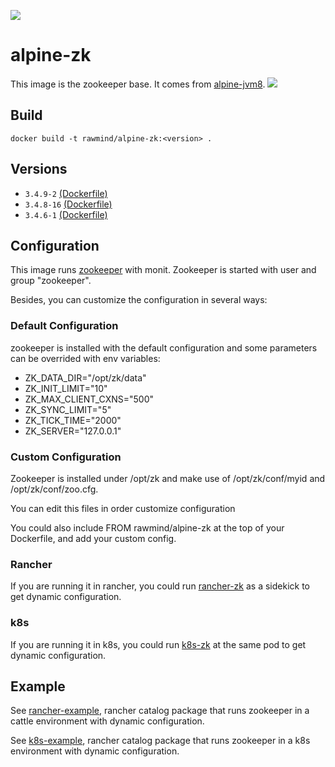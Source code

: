 [![](https://images.microbadger.com/badges/image/rawmind/alpine-zk.svg)](https://microbadger.com/images/rawmind/alpine-zk "Get your own image badge on microbadger.com")

alpine-zk 
==============

This image is the zookeeper base. It comes from [alpine-jvm8][alpine-jvm8].
[![](https://imagelayers.io/badge/rawmind/alpine-zk:3.4.8-13.svg)](https://imagelayers.io/?images=rawmind/alpine-zk:3.4.8-13 'Get your own badge on imagelayers.io')

## Build

```
docker build -t rawmind/alpine-zk:<version> .
```

## Versions

- `3.4.9-2` [(Dockerfile)](https://github.com/rawmind0/alpine-zk/blob/3.4.9-2/Dockerfile)
- `3.4.8-16` [(Dockerfile)](https://github.com/rawmind0/alpine-zk/blob/3.4.8-16/Dockerfile)
- `3.4.6-1` [(Dockerfile)](https://github.com/rawmind0/alpine-zk/blob/3.4.6-1/Dockerfile)

## Configuration

This image runs [zookeeper][zookeeper] with monit. Zookeeper is started with user and group "zookeeper".

Besides, you can customize the configuration in several ways:

### Default Configuration

zookeeper is installed with the default configuration and some parameters can be overrided with env variables:

- ZK_DATA_DIR="/opt/zk/data"
- ZK_INIT_LIMIT="10"
- ZK_MAX_CLIENT_CXNS="500"
- ZK_SYNC_LIMIT="5"
- ZK_TICK_TIME="2000"
- ZK_SERVER="127.0.0.1"

 
### Custom Configuration

Zookeeper is installed under /opt/zk and make use of /opt/zk/conf/myid and /opt/zk/conf/zoo.cfg.

You can edit this files in order customize configuration

You could also include FROM rawmind/alpine-zk at the top of your Dockerfile, and add your custom config.

### Rancher

If you are running it in rancher, you could run [rancher-zk][rancher-zk] as a sidekick to get dynamic configuration.

### k8s

If you are running it in k8s, you could run [k8s-zk][k8s-zk] at the same pod to get dynamic configuration.

## Example

See [rancher-example][rancher-example], rancher catalog package that runs zookeeper in a cattle environment with dynamic configuration.

See [k8s-example][k8s-example], rancher catalog package that runs zookeeper in a k8s environment with dynamic configuration.


[alpine-jvm8]: https://github.com/rawmind0/alpine-jvm8/
[zookeeper]: https://zookeeper.apache.org
[rancher-zk]: https://hub.docker.com/r/rawmind/rancher-zk/
[k8s-zk]: https://hub.docker.com/r/rawmind/k8s-zk/
[rancher-example]: https://github.com/rawmind0/alpine-zk/tree/master/rancher
[k8s-example]: https://github.com/rawmind0/alpine-zk/tree/master/k8s
